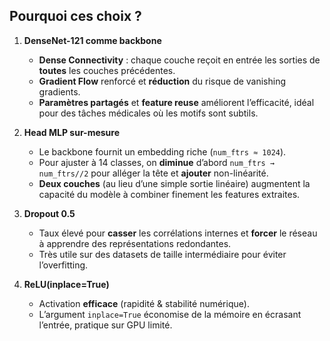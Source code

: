 

## Pourquoi ces choix ?

1. **DenseNet-121 comme backbone**

   * **Dense Connectivity** : chaque couche reçoit en entrée les sorties de **toutes** les couches précédentes.
   * **Gradient Flow** renforcé et **réduction** du risque de vanishing gradients.
   * **Paramètres partagés** et **feature reuse** améliorent l’efficacité, idéal pour des tâches médicales où les motifs sont subtils.

2. **Head MLP sur-mesure**

   * Le backbone fournit un embedding riche (`num_ftrs ≈ 1024`).
   * Pour ajuster à 14 classes, on **diminue** d’abord `num_ftrs → num_ftrs//2` pour alléger la tête et **ajouter** non-linéarité.
   * **Deux couches** (au lieu d’une simple sortie linéaire) augmentent la capacité du modèle à combiner finement les features extraites.

3. **Dropout 0.5**

   * Taux élevé pour **casser** les corrélations internes et **forcer** le réseau à apprendre des représentations redondantes.
   * Très utile sur des datasets de taille intermédiaire pour éviter l’overfitting.

4. **ReLU(inplace=True)**

   * Activation **efficace** (rapidité & stabilité numérique).
   * L’argument `inplace=True` économise de la mémoire en écrasant l’entrée, pratique sur GPU limité.